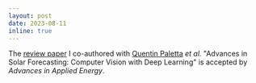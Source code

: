 ```yaml
---
layout: post
date: 2023-08-11
inline: true
---
```


The <a href='https://doi.org/10.1016/j.adapen.2023.100150'>review paper</a> I co-authored with <a href='https://scholar.google.com/citations?user=QlnhDvEAAAAJ&hl=en'>Quentin Paletta</a> *et al.* "Advances in Solar Forecasting: Computer Vision with Deep Learning" is accepted by *Advances in Applied Energy*.